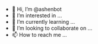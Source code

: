 - 👋 Hi, I’m @ashenbot
- 👀 I’m interested in ...
- 🌱 I’m currently learning ...
- 💞️ I’m looking to collaborate on ...
- 📫 How to reach me ...

<!---
ashenbot/ashenbot is a ✨ special ✨ repository because its `README.md` (this file) appears on your GitHub profile.
You can click the Preview link to take a look at your changes.
--->
